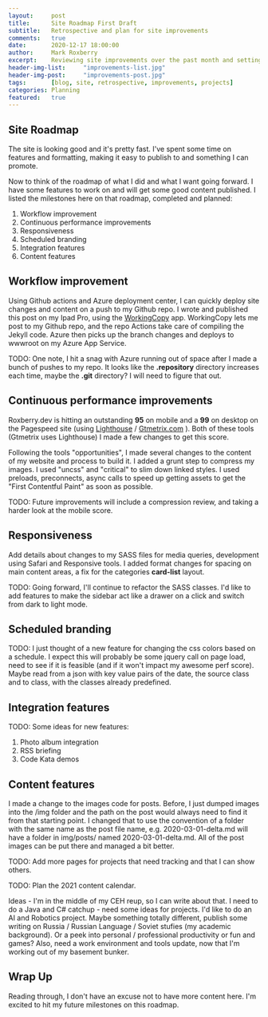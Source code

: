 ```yaml
---
layout:     post
title:      Site Roadmap First Draft
subtitle:   Retrospective and plan for site improvements
comments:   true
date:       2020-12-17 18:00:00
author:     Mark Roxberry
excerpt:    Reviewing site improvements over the past month and setting a plan for future improvements.  Done, todo and obstacles.
header-img-list:     "improvements-list.jpg"
header-img-post:     "improvements-post.jpg"
tags:       [blog, site, retrospective, improvements, projects]
categories: Planning
featured:   true
---
```

## Site Roadmap
The site is looking good and it's pretty fast.  I've spent some time on features and formatting, making it easy to publish to and something I can promote.  

Now to think of the roadmap of what I did and what I want going forward.  I have some features to work on and will get some good content published.  I listed the milestones here on that roadmap, completed and planned:

1. Workflow improvement
1. Continuous performance improvements
1. Responsiveness
1. Scheduled branding
1. Integration features
1. Content features

## Workflow improvement
Using Github actions and Azure deployment center, I can quickly deploy site changes and content on a push to my Github repo.  I wrote and published this post on my Ipad Pro, using the [WorkingCopy](https://workingcopyapp.com) app.  WorkingCopy lets me post to my Github repo, and the repo Actions take care of compiling the Jekyll code.  Azure then picks up the branch changes and deploys to wwwroot on my Azure App Service.

TODO: One note, I hit a snag with Azure running out of space after I made a bunch of pushes to my repo.  It looks like the **.repository** directory increases each time, maybe the **.git** directory?  I will need to figure that out.

## Continuous performance improvements
Roxberry.dev is hitting an outstanding **95** on mobile and a **99** on desktop on the Pagespeed site (using [Lighthouse](https://developers.google.com/speed/pagespeed/insights/?url=https%3A%2F%2Fwww.Roxberry.dev&tab=desktop) /  [Gtmetrix.com](https://gtmetrix.com) ). Both of these tools (Gtmetrix uses Lighthouse) I made a few changes to get this score.  

Following the tools "opportunities", I made several changes to the content of my website and process to build it. I added a grunt step to compress my images. I used "uncss" and "critical" to slim down linked styles.  I used preloads, preconnects, async calls to speed up getting assets to get the "First Contentful Paint" as soon as possible.

TODO: Future improvements will include a compression review, and taking a harder look at the mobile score.

## Responsiveness
Add details about changes to my SASS files for media queries, development using Safari and Responsive tools.  I added format changes for spacing on main content areas, a fix for the categories **card-list** layout.

TODO: Going forward, I'll continue to refactor the SASS classes.  I'd like to add features to make the sidebar act like a drawer on a click and switch from dark to light mode.

## Scheduled branding
TODO: I just thought of a new feature for changing the css colors based on a schedule.  I expect this will probably be some jquery call on page load, need to see if it is feasible (and if it won't impact my awesome perf score).  Maybe read from a json with key value pairs of the date, the source class and to class, with the classes already predefined.

## Integration features
TODO: Some ideas for new features:
1. Photo album integration
1. RSS briefing 
1. Code Kata demos

## Content features
I made a change to the images code for posts. Before, I just dumped images into the /img folder and the path on the post would always need to find it from that starting point.  I changed that to use the convention of a folder with the same name as the post file name, e.g. 2020-03-01-delta.md will have a folder in img/posts/ named 2020-03-01-delta.md.  All of the post images can be put there and managed a bit better.

TODO: Add more pages for projects that need tracking and that I can show others.

TODO: Plan the 2021 content calendar.  

Ideas - I'm in the middle of my CEH reup, so I can write about that.  I need to do a Java and C# catchup - need some ideas for projects.  I'd like to do an AI and Robotics project.  Maybe something totally different, publish some writing on Russia / Russian Language / Soviet stufies (my academic background).  Or a peek into personal / professional productivity or fun and games? Also, need a work environment and tools update, now that I'm working out of my basement bunker.

## Wrap Up
Reading through, I don't have an excuse not to have more content here.  I'm excited to hit my future milestones on this roadmap.
